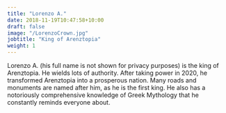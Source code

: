 ```yaml
---
title: "Lorenzo A."
date: 2018-11-19T10:47:58+10:00
draft: false
image: "/LorenzoCrown.jpg"
jobtitle: "King of Arenztopia"
weight: 1
---
```


Lorenzo A. (his full name is not shown for privacy purposes)
is the king of Arenztopia. He wields lots of authority. After taking power in 2020, he transformed Arenztopia into a prosperous nation. Many roads and monuments are named after him, as he is the first king. He also has a notoriously comprehensive knowledge of Greek Mythology that he constantly reminds everyone about.  
